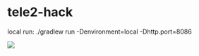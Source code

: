 # tele2-hack

local run:
./gradlew run -Denvironment=local -Dhttp.port=8086

![](https://user-images.githubusercontent.com/31312260/90895182-6d027d00-e3ca-11ea-93ca-4a6a751b484f.jpg)
